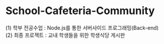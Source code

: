 # School-Cafeteria-Community
(1) 학부 전공수업 : Node.js를 통한 서버사이드 프로그래밍(Back-end) <br>
(2) 최종 프로젝트 : 교내 학생들을 위한 학생식당 게시판
